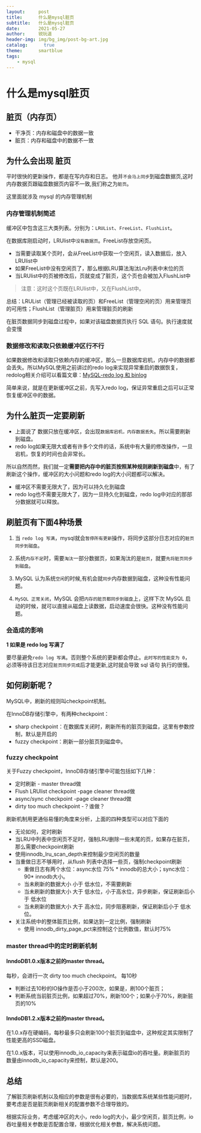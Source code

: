 ```yaml
---
layout:     post
title:      什么是mysql脏页
subtitle:   什么是mysql脏页
date:       2021-05-27
author:     锐玩道
header-img: img/bg_img/post-bg-art.jpg
catalog:      true
theme:      smartblue
tags:
    - mysql
---
```


# 什么是mysql脏页

## 脏页（内存页）
- 干净页：内存和磁盘中的数据一致
- 脏页：内存和磁盘中的数据不一致


## 为什么会出现 脏页
平时很快的更新操作，都是在写内存和日志。
他并`不会马上同步`到磁盘数据页,这时内存数据页跟磁盘数据页内容不一致,我们称之为`脏页`。

这里面就涉及 mysql 的内存管理机制
### 内存管理机制简述
缓冲区中包含这三大类列表。分别为：`LRUList`、`FreeList`、`FlushList`。

在数据库刚启动时，LRUlist中`没有数据页`。FreeList存放空闲页。
- 当需要读取某个页时，会从FreeList中获取一个空闲页，读入数据后，放入LRUlist中
- 如果FreeList中没有空闲页了，那么根据LRU算法淘汰Lru列表中末位的页
- 当LRUlist中的页被修改后，页就变成了脏页，这个页也会被加入FlushList中
> 注意：这时这个页既在LRUlist中，又在FlushList中。

总结：LRUList（管理已经被读取的页）和FreeList（管理空闲的页）用来管理页的可用性；FlushList（管理脏页）用来管理脏页的刷新

在脏页数据同步到磁盘过程中，如果对该磁盘数据页执行 SQL 语句。执行速度就会变慢

### 数据修改和读取只依赖缓冲区行不行
如果数据修改和读取只依赖内存的缓冲区，那么一旦数据库宕机，内存中的数据都会丢失。所以MySQL使用之前讲过的redo log来实现异常重启的数据恢复，redolog相关介绍可以看篇文章：[MySQL-redo log 和 binlog](https://www.jianshu.com/p/e441d398d14d)

简单来说，就是在更新缓冲区之前，先写入redo log，保证异常重启之后可以正常恢复缓冲区中的数据。

## 为什么脏页一定要刷新
- 上面说了 数据只放在缓冲区，会出现`数据库宕机，内存数据丢失`。所以需要刷新到磁盘。
- redo log如果无限大或者有许多个文件的话，系统中有大量的修改操作，一旦宕机，恢复的时间也会非常长。

所以自然而然，我们就一定**需要把内存中的脏页按照某种规则刷新到磁盘**中，有了刷新这个操作，缓冲区的大小问题和redo log的大小问题都可以解决。

- 缓冲区不需要无限大了，因为可以持久化到磁盘
- redo log也不需要无限大了，因为一旦持久化到磁盘，redo log中对应的那部分数据就可以释放。

## 刷脏页有下面4种场景

1. 当 `redo log 写满`，mysql就会`暂停所有更新`操作，将同步这部分日志对应的`脏页同步到磁盘`。

2. 系统`内存不足`时，需要`淘汰`一部分数据页，如果淘汰的是`脏页`，就要`先将脏页同步到磁盘`。

3. MySQL 认为系统`空闲`的时候,有机会就`同步`内存数据到磁盘，这种没有性能问题。

4. `MySQL 正常关闭`，MySQL 会把`内存的脏页都同步到磁盘`上，这样下次 MySQL 启动的时候，就可以直接从磁盘上读数据，启动速度会很快。这种没有性能问题。

### 会造成的影响

**1 如果是 redo log 写满了**

要尽量避免`redo log 写满`。否则整个系统的更新都会停止。`此时写的性能变为 0`，必须等待该日志对应`脏页同步完成`后才能更新,这时就会导致 sql 语句 执行的很慢。

## 如何刷新呢？
MySQL中，刷新的规则叫checkpoint机制。

在InnoDB存储引擎中，有两种checkpoint：

- sharp checkpoint：在数据库关闭时，刷新所有的脏页到磁盘，这里有参数控制，默认是开启的
- fuzzy checkpoint：刷新一部分脏页到磁盘中。
### fuzzy checkpoint
关于Fuzzy checkpoint，InnoDB存储引擎中可能包括如下几种：
- 定时刷新 - master thread做
- Flush LRUlist checkpoint -page cleaner thread做
- async/sync checkpoint -page cleaner thread做
- dirty too much checkpoint -？谁做？

刷新机制用更通俗易懂的角度来分析，上面的四种类型可以对应下面的
- 无论如何，定时刷新
- 当LRU中列表中空闲页不足时，强制LRU删除一些末尾的页，如果存在脏页，那么需要checkpoint刷新
- 使用innodb_lru_scan_depth来控制最少空闲页的数量
- 当重做日志不够用时，从flush 列表中选择一些页，强制checkpoint刷新
    - 重做日志有两个水位：async水位 75% * innodb的总大小；sync水位：90* innodb大小。
    - 当未刷新的数据大小 小于 低水位，不需要刷新
    - 当未刷新的数据大小 大于 低水位，小于高水位，异步刷新，保证刷新后小于 低水位
    - 当未刷新的数据大小 大于 高水位，同步阻塞刷新，保证刷新后小于 低水位。
- 关注系统中的整体脏页比例，如果达到一定比例，强制刷新
    - 使用 innodb_dirty_page_pct来控制这个比例数值，默认时75%

### master thread中的定时刷新机制
#### InndoDB1.0.x版本之前的master thread。
每秒，会进行一次 dirty too much checkpoint。
每10秒
- 判断过去10秒的IO操作是否小于200次，如果是，刷100个脏页；
- 判断系统当前脏页比例，如果超过70%，刷新100个；如果小于70%，刷新脏页的10%
#### InndoDB1.2.x版本之前的master thread。
在1.0.x存在硬编码，每秒最多只会刷新100个脏页到磁盘中，这种规定其实限制了性能更高的SSD磁盘。

在1.0.x版本，可以使用innodb_io_capacity来表示磁盘io的吞吐量。刷新脏页的数量由innodb_io_capacity来控制，默认是200。


## 总结
了解脏页刷新机制以及相应的参数是很有必要的，当数据库系统某些性能问题时，要考虑是否是脏页刷新相关的配置参数不合理导致的。

根据实际业务，考虑缓冲区的大小，redo log的大小，最少空闲页，脏页比例，io吞吐量相关参数是否配置合理，根据优化相关参数，解决系统问题。
